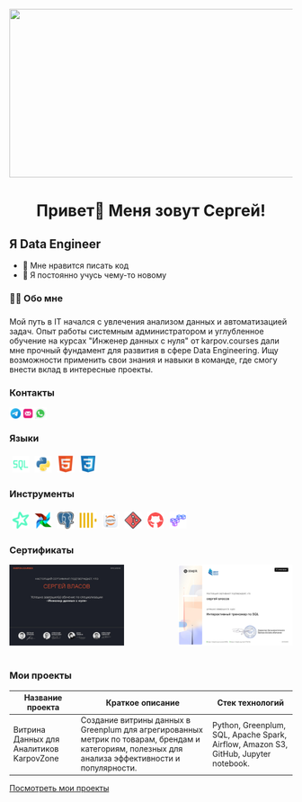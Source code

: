 <!-- Links -->
[telegram]: https://t.me/@Vlasov_S_Nid96271
[mailru]: mailto:nikolaevch96@yandex.ru
[whatsapp]: https://wa.me/79525402041
<!-- End links -->

<br clear="both">

<div align="center">
  <img height="300" width="600" src="https://user-images.githubusercontent.com/74038190/225813708-98b745f2-7d22-48cf-9150-083f1b00d6c9.gif"  />
</div>

###

<h1 align="center">Привет👋 Меня зовут Сергей!</h1>

###


## Я Data Engineer
- 💪 Мне нравится писать код
- 🌱 Я постоянно учусь чему-то новому

<h3 align="left">👩‍💻  Обо мне</h3>

###

<p align="left">Мой путь в IT начался с увлечения анализом данных и автоматизацией задач. Опыт работы системным администратором и углубленное обучение на курсах "Инженер данных с нуля" от karpov.courses дали мне прочный фундамент для развития в сфере Data Engineering. Ищу возможности применить свои знания и навыки в команде, где смогу внести вклад в интересные проекты.</p>

###

### Контакты

[<img src="https://github.com/Vlasov-S-N-96/Vlasov-S-N-96/blob/main/icons/telegram.svg" alt="Telegram" align="left" height="22px">](https://t.me/Vlasov_S_Nid96271)
[<img src="https://github.com/Vlasov-S-N-96/Vlasov-S-N-96/blob/main/icons/mail.svg" alt="Mail.ru" align="left" height="22px">](mailto:your_email@example.com)
[<img src="https://github.com/Vlasov-S-N-96/Vlasov-S-N-96/blob/main/icons/whatsapp.svg" alt="WhatsApp" align="left" height="22px">](https://wa.me/79525402041)
<br clear="left"/>

### Языки

<img src="https://github.com/Vlasov-S-N-96/Vlasov-S-N-96/blob/main/icons/Sql.svg" alt="SQL" align="left" height="30px" style="padding: 5px;" title="SQL">
<img src="https://raw.githubusercontent.com/devicons/devicon/master/icons/python/python-original.svg" alt="Python" align="left" height="30px" style="padding: 5px;" title="Python">
<img src="https://raw.githubusercontent.com/devicons/devicon/master/icons/html5/html5-original.svg" alt="HTML" align="left" height="30px" style="padding: 5px;" title="HTML">
<img src="https://raw.githubusercontent.com/devicons/devicon/master/icons/css3/css3-original.svg" alt="CSS" align="left" height="30px" style="padding: 5px;" title="CSS">
<br clear="left"/>

### Инструменты

<img src="https://github.com/Vlasov-S-N-96/Vlasov-S-N-96/blob/main/icons/ApacheSpark.svg" alt="Apache" align="left" height="30px" style="padding: 5px;" title="Apache Spark">
<img src="https://github.com/Vlasov-S-N-96/Vlasov-S-N-96/blob/main/icons/airflow.svg" alt="Airflow" align="left" height="30px" style="padding: 5px;" title="Airflow">
<img src="https://github.com/Vlasov-S-N-96/Vlasov-S-N-96/blob/main/icons/postgresql.svg" alt="PostgreSQL" align="left" height="30px" style="padding: 5px;" title="PostgreSQL">
<img src="https://github.com/Vlasov-S-N-96/Vlasov-S-N-96/blob/main/icons/Clickhouse.svg" alt="ClickHouse" align="left" height="30px" style="padding: 5px;" title="ClickHouse">
<img src="https://github.com/Vlasov-S-N-96/Vlasov-S-N-96/blob/main/icons/jupyter_icon.svg" alt="Jupyter notebook" align="left" height="30px" style="padding: 5px;" title="Jupyter notebook">
<img src="https://github.com/Vlasov-S-N-96/Vlasov-S-N-96/blob/main/icons/git.png" alt="Git" align="left" height="30px" style="padding: 5px;" title="Git">
<img src="https://github.com/Vlasov-S-N-96/Vlasov-S-N-96/blob/main/icons/github.svg" alt="GitHub" align="left" height="30px" style="padding: 5px;" title="GitHub">
<img src="https://github.com/Vlasov-S-N-96/Vlasov-S-N-96/blob/main/icons/amazon-s3.png" alt="Amazon S3" align="left" height="30px" style="padding: 5px;" title="Amazon S3">

<br clear="left"/>

### Сертификаты

<div style="display: flex; overflow-x: auto; gap: 40px;">
  <a href="URL_TO_LARGER_IMAGE_OR_VERIFICATION_PAGE_1">
    <img src="https://github.com/Vlasov-S-N-96/Vlasov-S-N-96/blob/main/certificate/karpov-certificate.jpg" alt="karpov-certificate" style="width: 400px;">
  </a>
  &nbsp;&nbsp;&nbsp;&nbsp;
  <a href="URL_TO_LARGER_IMAGE_OR_VERIFICATION_PAGE_2">
    <img src="https://github.com/Vlasov-S-N-96/Vlasov-S-N-96/blob/main/certificate/stepik-certificate.jpg" alt="stepik-certificate" style="width: 400px;">
  </a>
</div>

<br />

### Мои проекты

| Название проекта            | Краткое описание      | Стек технологий                                                                                                                                     |
| -------------------------- | -------- | -------------------------------------------------------------------------------------------------------------------------------------------- |
| Витрина Данных для Аналитиков KarpovZone                   | Создание витрины данных в Greenplum для агрегированных метрик по товарам, брендам и категориям, полезных для анализа эффективности и популярности. | Python, Greenplum, SQL, Apache Spark, Airflow, Amazon S3, GitHub, Jupyter notebook.                                                                                      |

[Посмотреть мои проекты](https://github.com/Vlasov-S-N-96/project)
